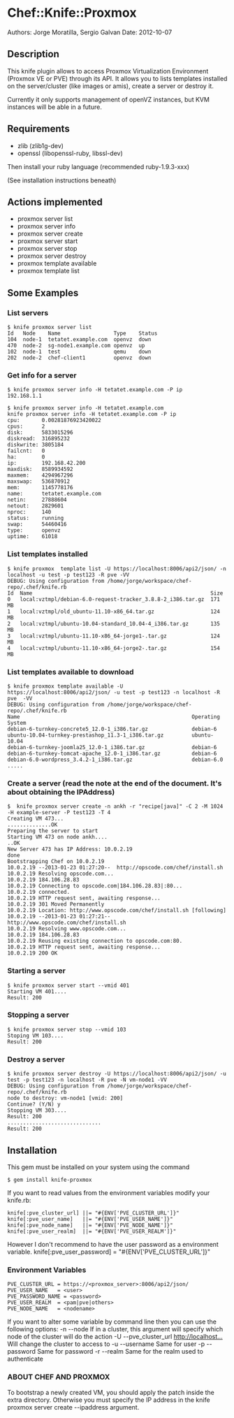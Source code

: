 # Chef::Knife::Proxmox

Authors: Jorge Moratilla, Sergio Galvan
Date: 2012-10-07


## Description

This knife plugin allows to access Proxmox Virtualization Environment (Proxmox VE or PVE) through its API.
It allows you to lists templates installed on the server/cluster (like images or amis), create a server or
destroy it.

Currently it only supports management of openVZ instances, but KVM instances will be able in a future.

## Requirements

* zlib (zlib1g-dev)
* openssl (libopenssl-ruby, libssl-dev)

Then install your ruby language (recommended ruby-1.9.3-xxx)

(See installation instructions beneath)


## Actions implemented

+ proxmox server list
+ proxmox server info
+ proxmox server create
+ proxmox server start
+ proxmox server stop
+ proxmox server destroy
+ proxmox template available
+ proxmox template list

## Some Examples

### List servers
    $ knife proxmox server list
    Id   Node    Name                 Type    Status
    104  node-1  tetatet.example.com  openvz  down
    470  node-2  sg-node1.example.com openvz  up
    102  node-1  test                 qemu    down
    202  node-2  chef-client1         openvz  down

### Get info for a server
    $ knife proxmox server info -H tetatet.example.com -P ip
    192.168.1.1

    $ knife proxmox server info -H tetatet.example.com
    knife proxmox server info -H tetatet.example.com -P ip
    cpu:       0.00281876923420022
    cpus:      2
    disk:      5833015296
    diskread:  316895232
    diskwrite: 3805184
    failcnt:   0
    ha:        0
    ip:        192.168.42.200
    maxdisk:   8589934592
    maxmem:    4294967296
    maxswap:   536870912
    mem:       1145778176
    name:      tetatet.example.com
    netin:     27888604
    netout:    2829601
    nproc:     140
    status:    running
    swap:      54460416
    type:      openvz
    uptime:    61018


### List templates installed
    $ knife proxmox  template list -U https://localhost:8006/api2/json/ -n localhost -u test -p test123 -R pve -VV
    DEBUG: Using configuration from /home/jorge/workspace/chef-repo/.chef/knife.rb
    Id  Name                                                         Size
    0   local:vztmpl/debian-6.0-request-tracker_3.8.8-2_i386.tar.gz  171 MB
    1   local:vztmpl/old_ubuntu-11.10-x86_64.tar.gz                  124 MB
    2   local:vztmpl/ubuntu-10.04-standard_10.04-4_i386.tar.gz       135 MB
    3   local:vztmpl/ubuntu-11.10-x86_64-jorge1-.tar.gz              124 MB
    4   local:vztmpl/ubuntu-11.10-x86_64-jorge2-.tar.gz              154 MB


### List templates available to download
    $ knife proxmox template available -U https://localhost:8006/api2/json/ -u test -p test123 -n localhost -R pve  -VV
    DEBUG: Using configuration from /home/jorge/workspace/chef-repo/.chef/knife.rb
    Name                                                       Operating System
    debian-6-turnkey-concrete5_12.0-1_i386.tar.gz              debian-6
    ubuntu-10.04-turnkey-prestashop_11.3-1_i386.tar.gz         ubuntu-10.04
    debian-6-turnkey-joomla25_12.0-1_i386.tar.gz               debian-6
    debian-6-turnkey-tomcat-apache_12.0-1_i386.tar.gz          debian-6
    debian-6.0-wordpress_3.4.2-1_i386.tar.gz                   debian-6.0 .....


### Create a server (read the note at the end of the document.  It's about obtaining the IPAddress)

    $  knife proxmox server create -n ankh -r "recipe[java]" -C 2 -M 1024 -H example-server -P test123 -T 4
    Creating VM 473...
    ..............OK
    Preparing the server to start
    Starting VM 473 on node ankh....
    ..OK
    New Server 473 has IP Address: 10.0.2.19
    done
    Bootstrapping Chef on 10.0.2.19
    10.0.2.19 --2013-01-23 01:27:20--  http://opscode.com/chef/install.sh
    10.0.2.19 Resolving opscode.com...
    10.0.2.19 184.106.28.83
    10.0.2.19 Connecting to opscode.com|184.106.28.83|:80...
    10.0.2.19 connected.
    10.0.2.19 HTTP request sent, awaiting response...
    10.0.2.19 301 Moved Permanently
    10.0.2.19 Location: http://www.opscode.com/chef/install.sh [following]
    10.0.2.19 --2013-01-23 01:27:21--  http://www.opscode.com/chef/install.sh
    10.0.2.19 Resolving www.opscode.com...
    10.0.2.19 184.106.28.83
    10.0.2.19 Reusing existing connection to opscode.com:80.
    10.0.2.19 HTTP request sent, awaiting response...
    10.0.2.19 200 OK


### Starting a server
    $ knife proxmox server start --vmid 401
    Starting VM 401....
    Result: 200


### Stopping a server
    $ knife proxmox server stop --vmid 103
    Stoping VM 103....
    Result: 200


### Destroy a server
    $ knife proxmox server destroy -U https://localhost:8006/api2/json/ -u test -p test123 -n localhost -R pve -N vm-node1 -VV
    DEBUG: Using configuration from /home/jorge/workspace/chef-repo/.chef/knife.rb
    node to destroy: vm-node1 [vmid: 200]
    Continue? (Y/N) y
    Stopping VM 303....
    Result: 200
    ..............................
    Result: 200

## Installation

This gem must be installed on your system using the command

    $ gem install knife-proxmox

If you want to read values from the environment variables modify your knife.rb:

    knife[:pve_cluster_url] ||= "#{ENV['PVE_CLUSTER_URL']}"
    knife[:pve_user_name]   ||= "#{ENV['PVE_USER_NAME']}"
    knife[:pve_node_name]   ||= "#{ENV['PVE_NODE_NAME']}"
    knife[:pve_user_realm]  ||= "#{ENV['PVE_USER_REALM']}"

However I don't recommend to have the user password as a environment variable.
knife[:pve_user_password] = "#{ENV['PVE_CLUSTER_URL']}"

### Environment Variables

    PVE_CLUSTER_URL = https://<proxmox_server>:8006/api2/json/
    PVE_USER_NAME   = <user>
    PVE_PASSWORD_NAME = <password>
    PVE_USER_REALM  = <pam|pve|others>
    PVE_NODE_NAME   = <nodename>

If you want to alter some variable by command line then you can use the following options:
-n --node <node>   If in a cluster, this argument will specify which node of the cluster will do the action
-U --pve_cluster_url <http://localhost...> Will change the cluster to access to
-u --username <user>   Same for user
-p --password <pass>   Same for password
-r --realm    <realm>  Same for the realm used to authenticate

### ABOUT CHEF AND PROXMOX

To bootstrap a newly created VM, you should apply the patch inside the extra directory.  Otherwise you must
specify the IP address in the knife proxmox server create --ipaddress argument.

